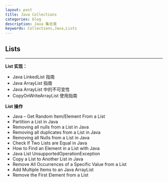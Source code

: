```yaml
---
layout: post
title: Java Collections
categories: blog
description: Java 集合类
keywords: Collections,Java,Lists
---
```


## Lists

---- 

**List 实现：**
- Java LinkedList 指南
- Java ArrayList 指南
- Java ArrayList 中的不可变性
- CopyOnWriteArrayList 使用指南

**List 操作**
- Java – Get Random Item/Element From a List
- Partition a List in Java
- Removing all nulls from a List in Java
- Removing all duplicates from a List in Java
- Removing all Nulls from a List in Java
- Check If Two Lists are Equal in Java
- How to Find an Element in a List with Java
- Java List UnsupportedOperationException
- Copy a List to Another List in Java
- Remove All Occurrences of a Specific Value from a List
- Add Multiple Items to an Java ArrayList
- Remove the First Element from a List
